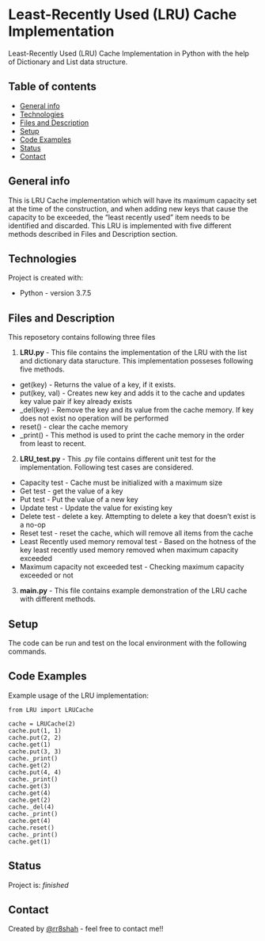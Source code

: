 # Least-Recently Used (LRU) Cache Implementation
Least-Recently Used (LRU) Cache Implementation in Python with the help of Dictionary and List data structure.

## Table of contents
* [General info](#general-info)
* [Technologies](#technologies)
* [Files and Description](#Files-and-Description)
* [Setup](#setup)
* [Code Examples](#Code-Examples)
* [Status](#status)
* [Contact](#contact)

## General info
This is LRU Cache implementation which will have its maximum capacity set at the time of the construction, and when adding new keys that cause the capacity to be exceeded, the “least recently used” item needs to be identified and discarded. This LRU is implemented with five different methods described in Files and Description section.

## Technologies
Project is created with:
* Python - version 3.7.5

## Files and Description

This reposetory contains following three files

1. **LRU.py** - This file contains the implementation of the LRU with the list and dictionary data staructure. This implementation posseses following five methods.
 * get(key) - Returns the value of a key, if it exists.
 * put(key, val) - Creates new key and adds it to the cache and updates key value pair if key already exists
 * _del(key) - Remove the key and its value from the cache memory. If key does not exist no operation will be performed
 * reset() - clear the cache memory
 * _print() - This method is used to print the cache memory in the order from least to recent.

2. **LRU_test.py** - This .py file contains different unit test for the implementation. Following test cases are considered.
 * Capacity test - Cache must be initialized with a maximum size
 * Get test - get the value of a key
 * Put test - Put the value of a new key
 * Update test - Update the value for existing key
 * Delete test - delete a key. Attempting to delete a key that doesn’t exist is a no-op
 * Reset test - reset the cache, which will remove all items from the cache 
 * Least Recently used memory removal test - Based on the hotness of the key least recently used memory removed when maximum capacity exceeded
 * Maximum capacity not exceeded test - Checking maximum capacity exceeded or not

3. **main.py** - This file contains example demonstration of the LRU cache with different methods.
 
## Setup
The code can be run and test on the local environment with the following commands.


## Code Examples
Example usage of the LRU implementation:
```
from LRU import LRUCache

cache = LRUCache(2)
cache.put(1, 1)
cache.put(2, 2)
cache.get(1)
cache.put(3, 3)
cache._print()
cache.get(2)
cache.put(4, 4)
cache._print()
cache.get(3)
cache.get(4)
cache.get(2)
cache._del(4)
cache._print()
cache.get(4)
cache.reset()
cache._print()
cache.get(1)
```

## Status
Project is: _finished_

## Contact
Created by [@rr8shah](https://github.com/rr8shah) - feel free to contact me!!
 
